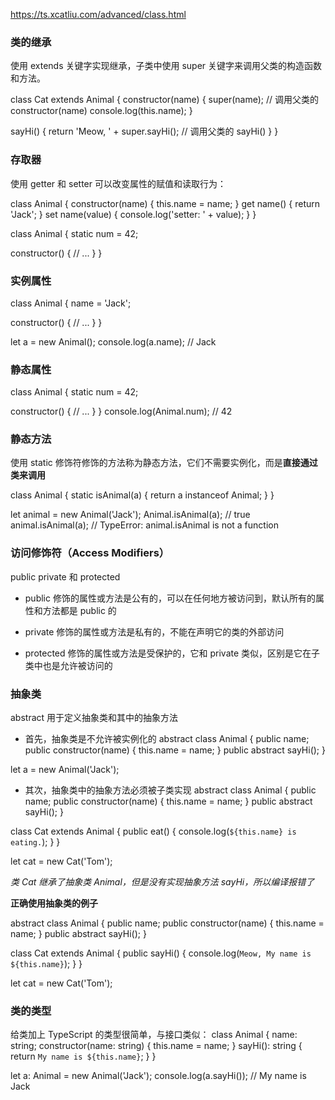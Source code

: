 https://ts.xcatliu.com/advanced/class.html

### 类的继承
使用 extends 关键字实现继承，子类中使用 super 关键字来调用父类的构造函数和方法。

class Cat extends Animal {
  constructor(name) {
    super(name); // 调用父类的 constructor(name)
    console.log(this.name);
  }

  sayHi() {
    return 'Meow, ' + super.sayHi(); // 调用父类的 sayHi()
  }
}

### 存取器

使用 getter 和 setter 可以改变属性的赋值和读取行为：
<!-- es6 : 实例的属性只能通过构造函数中的 this.xxx 来定义-->
class Animal {
  constructor(name) {
    this.name = name;
  }
  get name() {
    return 'Jack';
  }
  set name(value) {
    console.log('setter: ' + value);
  }
}
<!-- es7 -->
class Animal {
  static num = 42;

  constructor() {
    // ...
  }
}

### 实例属性
<!-- es6 : 实例的属性只能通过构造函数中的 this.xxx 来定义-->

<!-- es7 -->
class Animal {
  name = 'Jack';

  constructor() {
    // ...
  }
}

let a = new Animal();
console.log(a.name); // Jack

### 静态属性
<!-- es6 没有静态属性-->

<!-- es7 -->
class Animal {
  static num = 42;

  constructor() {
    // ...
  }
}
console.log(Animal.num); // 42

### 静态方法

使用 static 修饰符修饰的方法称为静态方法，它们不需要实例化，而是**直接通过类来调用**

<!-- es6 -->
class Animal {
  static isAnimal(a) {
    return a instanceof Animal;
  }
}

<!-- es7 -->

let animal = new Animal('Jack');
Animal.isAnimal(a); // true
animal.isAnimal(a); // TypeError: animal.isAnimal is not a function


### 访问修饰符（Access Modifiers）

public private 和 protected

- public 修饰的属性或方法是公有的，可以在任何地方被访问到，默认所有的属性和方法都是 public 的

- private 修饰的属性或方法是私有的，不能在声明它的类的外部访问

- protected 修饰的属性或方法是受保护的，它和 private 类似，区别是它在子类中也是允许被访问的

### 抽象类
abstract 用于定义抽象类和其中的抽象方法

- 首先，抽象类是不允许被实例化的
abstract class Animal {
  public name;
  public constructor(name) {
    this.name = name;
  }
  public abstract sayHi();
}
<!-- // index.ts(9,11): error TS2511: Cannot create an instance of the abstract class 'Animal'. -->
let a = new Animal('Jack');

- 其次，抽象类中的抽象方法必须被子类实现
abstract class Animal {
  public name;
  public constructor(name) {
    this.name = name;
  }
  public abstract sayHi();
}

class Cat extends Animal {
  public eat() {
    console.log(`${this.name} is eating.`);
  }
}

let cat = new Cat('Tom');

*类 Cat 继承了抽象类 Animal，但是没有实现抽象方法 sayHi，所以编译报错了*

**正确使用抽象类的例子**

abstract class Animal {
  public name;
  public constructor(name) {
    this.name = name;
  }
  public abstract sayHi();
}

class Cat extends Animal {
  public sayHi() {
    console.log(`Meow, My name is ${this.name}`);
  }
}

let cat = new Cat('Tom');

### 类的类型

给类加上 TypeScript 的类型很简单，与接口类似：
class Animal {
  name: string;
  constructor(name: string) {
    this.name = name;
  }
  sayHi(): string {
    return `My name is ${this.name}`;
  }
}
<!-- 类的类型 -->
let a: Animal = new Animal('Jack');
console.log(a.sayHi()); // My name is Jack